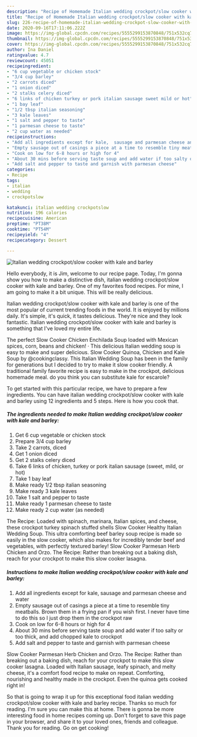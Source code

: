 ```yaml
---
description: "Recipe of Homemade Italian wedding crockpot/slow cooker with kale and barley"
title: "Recipe of Homemade Italian wedding crockpot/slow cooker with kale and barley"
slug: 226-recipe-of-homemade-italian-wedding-crockpot-slow-cooker-with-kale-and-barley
date: 2020-09-16T17:11:06.222Z
image: https://img-global.cpcdn.com/recipes/5555299153870848/751x532cq70/italian-wedding-crockpotslow-cooker-with-kale-and-barley-recipe-main-photo.jpg
thumbnail: https://img-global.cpcdn.com/recipes/5555299153870848/751x532cq70/italian-wedding-crockpotslow-cooker-with-kale-and-barley-recipe-main-photo.jpg
cover: https://img-global.cpcdn.com/recipes/5555299153870848/751x532cq70/italian-wedding-crockpotslow-cooker-with-kale-and-barley-recipe-main-photo.jpg
author: Ina Daniel
ratingvalue: 4.7
reviewcount: 45051
recipeingredient:
- "6 cup vegetable or chicken stock"
- "3/4 cup barley"
- "2 carrots diced"
- "1 onion diced"
- "2 stalks celery diced"
- "6 links of chicken turkey or pork italian sausage sweet mild or hot"
- "1 bay leaf"
- "1/2 tbsp italian seasoning"
- "3 kale leaves"
- "1 salt and pepper to taste"
- "1 parmesan cheese to taste"
- "2 cup water as needed"
recipeinstructions:
- "Add all ingredients except for kale,  sausage and parmesan cheese and water"
- "Empty sausage out of casings a piece at a time to resemble tiny meatballs.  Brown them in a frying pan if you wish first. I never have time to do this so I just drop them in the crockpot raw"
- "Cook on low for 6-8 hours or high for 4"
- "About 30 mins before serving taste soup and add water if too salty or too thick,  and add chopped kale to crockpot"
- "Add salt and pepper to taste and garnish with parmesan cheese"
categories:
- Recipe
tags:
- italian
- wedding
- crockpotslow

katakunci: italian wedding crockpotslow 
nutrition: 196 calories
recipecuisine: American
preptime: "PT38M"
cooktime: "PT54M"
recipeyield: "4"
recipecategory: Dessert

---
```



![Italian wedding crockpot/slow cooker with kale and barley](https://img-global.cpcdn.com/recipes/5555299153870848/751x532cq70/italian-wedding-crockpotslow-cooker-with-kale-and-barley-recipe-main-photo.jpg)

Hello everybody, it is Jim, welcome to our recipe page. Today, I'm gonna show you how to make a distinctive dish, italian wedding crockpot/slow cooker with kale and barley. One of my favorites food recipes. For mine, I am going to make it a bit unique. This will be really delicious.

Italian wedding crockpot/slow cooker with kale and barley is one of the most popular of current trending foods in the world. It is enjoyed by millions daily. It's simple, it's quick, it tastes delicious. They're nice and they look fantastic. Italian wedding crockpot/slow cooker with kale and barley is something that I've loved my entire life.

The perfect Slow Cooker Chicken Enchilada Soup loaded with Mexican spices, corn, beans and chicken! · This delicious Italian wedding soup is easy to make and super delicious. Slow Cooker Quinoa, Chicken and Kale Soup by @cookingclassy. This Italian Wedding Soup has been in the family for generations but I decided to try to make it slow cooker friendly. A traditional family favorite recipe is easy to make in the crockpot, delicious homemade meal. do you think you can substitute kale for escarole?


To get started with this particular recipe, we have to prepare a few ingredients. You can have italian wedding crockpot/slow cooker with kale and barley using 12 ingredients and 5 steps. Here is how you cook that.

<!--inarticleads1-->

##### The ingredients needed to make Italian wedding crockpot/slow cooker with kale and barley:

1. Get 6 cup vegetable or chicken stock
1. Prepare 3/4 cup barley
1. Take 2 carrots, diced
1. Get 1 onion diced
1. Get 2 stalks celery diced
1. Take 6 links of chicken, turkey or pork italian sausage (sweet, mild, or hot)
1. Take 1 bay leaf
1. Make ready 1/2 tbsp italian seasoning
1. Make ready 3 kale leaves
1. Take 1 salt and pepper to taste
1. Make ready 1 parmesan cheese to taste
1. Make ready 2 cup water (as needed)


The Recipe: Loaded with spinach, marinara, Italian spices, and cheese, these crockpot turkey spinach stuffed shells Slow Cooker Healthy Italian Wedding Soup. This ultra comforting beef barley soup recipe is made so easily in the slow cooker, which also makes for incredibly tender beef and vegetables, with perfectly textured barley! Slow Cooker Parmesan Herb Chicken and Orzo. The Recipe: Rather than breaking out a baking dish, reach for your crockpot to make this slow cooker lasagna. 

<!--inarticleads2-->

##### Instructions to make Italian wedding crockpot/slow cooker with kale and barley:

1. Add all ingredients except for kale,  sausage and parmesan cheese and water
1. Empty sausage out of casings a piece at a time to resemble tiny meatballs.  Brown them in a frying pan if you wish first. I never have time to do this so I just drop them in the crockpot raw
1. Cook on low for 6-8 hours or high for 4
1. About 30 mins before serving taste soup and add water if too salty or too thick,  and add chopped kale to crockpot
1. Add salt and pepper to taste and garnish with parmesan cheese


Slow Cooker Parmesan Herb Chicken and Orzo. The Recipe: Rather than breaking out a baking dish, reach for your crockpot to make this slow cooker lasagna. Loaded with Italian sausage, leafy spinach, and melty cheese, it&#39;s a comfort food recipe to make on repeat. Comforting, nourishing and healthy made in the crockpot. Even the quinoa gets cooked right in! 

So that is going to wrap it up for this exceptional food italian wedding crockpot/slow cooker with kale and barley recipe. Thanks so much for reading. I'm sure you can make this at home. There is gonna be more interesting food in home recipes coming up. Don't forget to save this page in your browser, and share it to your loved ones, friends and colleague. Thank you for reading. Go on get cooking!

